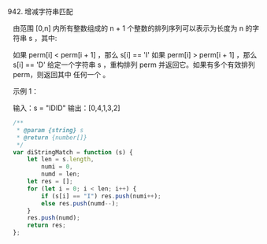 942. 增减字符串匹配

由范围 [0,n] 内所有整数组成的 n + 1 个整数的排列序列可以表示为长度为 n 的字符串 s ，其中:

如果 perm[i] < perm[i + 1] ，那么 s[i] == 'I'
如果 perm[i] > perm[i + 1] ，那么 s[i] == 'D'
给定一个字符串 s ，重构排列 perm 并返回它。如果有多个有效排列 perm，则返回其中 任何一个 。

示例 1：

输入：s = "IDID"
输出：[0,4,1,3,2]

```js
/**
 * @param {string} s
 * @return {number[]}
 */
var diStringMatch = function (s) {
    let len = s.length,
        numi = 0,
        numd = len;
    let res = [];
    for (let i = 0; i < len; i++) {
        if (s[i] == "I") res.push(numi++);
        else res.push(numd--);
    }
    res.push(numd);
    return res;
};
```
